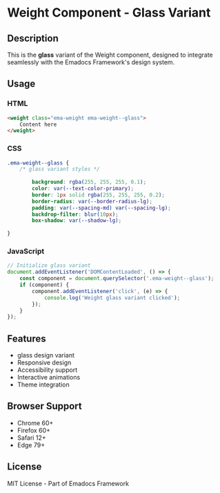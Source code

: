 # Weight Component - Glass Variant

## Description
This is the **glass** variant of the Weight component, designed to integrate seamlessly with the Emadocs Framework's design system.

## Usage

### HTML
```html
<weight class="ema-weight ema-weight--glass">
    Content here
</weight>
```

### CSS
```css
.ema-weight--glass {
    /* glass variant styles */
    
        background: rgba(255, 255, 255, 0.1);
        color: var(--text-color-primary);
        border: 1px solid rgba(255, 255, 255, 0.2);
        border-radius: var(--border-radius-lg);
        padding: var(--spacing-md) var(--spacing-lg);
        backdrop-filter: blur(10px);
        box-shadow: var(--shadow-lg);
    
}
```

### JavaScript
```javascript
// Initialize glass variant
document.addEventListener('DOMContentLoaded', () => {
    const component = document.querySelector('.ema-weight--glass');
    if (component) {
        component.addEventListener('click', (e) => {
            console.log('Weight glass variant clicked');
        });
    }
});
```

## Features
- glass design variant
- Responsive design
- Accessibility support
- Interactive animations
- Theme integration

## Browser Support
- Chrome 60+
- Firefox 60+
- Safari 12+
- Edge 79+

## License
MIT License - Part of Emadocs Framework
